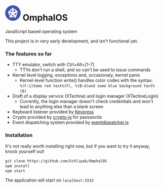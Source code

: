 # <img src="app/assets/usr/share/img/omphalos.svg" width="50"> OmphalOS
JavaScript based operating system

This project is in very early development, and isn't functional yet.

### The features so far

- TTY emulator, switch with Ctrl+Alt+[1-7]
    - TTYs don't run a shell, and so can't be used to issue commands
- Kernel level logging, exceptions and, occasionaly, kernel panic
    - Kernel-level function write() handles color codes with the syntax:<br />
    `%(F:1)Some red text%(F), %(B:4)and some blue background text%(B)`
- Draft of a display service (XTechne) and login manager (XTechneLogin)
    - Currently, the login manager doesn't check credentials and won't lead to anything else than a blank screen
- Keyboard listener provided by [Keypress](http://dmauro.github.io/Keypress/)
- Crypto provided by [crypto-js](https://github.com/brix/crypto-js) for passwords
- Event dispatching system provided by [eventdispatcher.js](https://github.com/mrdoob/eventdispatcher.js/)

### Installation

It's not really worth installing right now, but if you want to try it anyway, knock yourself out!

``` shell
git clone https://github.com/Schlipak/OmphalOS
npm install
npm start
```

The application will start on `localhost:3333`

